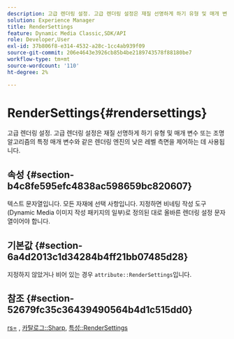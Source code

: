 ```yaml
---
description: 고급 렌더링 설정. 고급 렌더링 설정은 재질 선명하게 하기 유형 및 매개 변수 또는 조명 알고리즘의 특정 매개 변수와 같은 렌더링 엔진의 낮은 레벨 측면을 제어하는 데 사용됩니다.
solution: Experience Manager
title: RenderSettings
feature: Dynamic Media Classic,SDK/API
role: Developer,User
exl-id: 37b806f8-e314-4532-a28c-1cc4ab939f09
source-git-commit: 206e4643e3926cb85b4be2189743578f88180be7
workflow-type: tm+mt
source-wordcount: '110'
ht-degree: 2%

---
```


# RenderSettings{#rendersettings}

고급 렌더링 설정. 고급 렌더링 설정은 재질 선명하게 하기 유형 및 매개 변수 또는 조명 알고리즘의 특정 매개 변수와 같은 렌더링 엔진의 낮은 레벨 측면을 제어하는 데 사용됩니다.

## 속성 {#section-b4c8fe595efc4838ac598659bc820607}

텍스트 문자열입니다. 모든 자재에 선택 사항입니다. 지정하면 비네팅 작성 도구(Dynamic Media 이미지 작성 패키지의 일부)로 정의된 대로 올바른 렌더링 설정 문자열이어야 합니다.

## 기본값 {#section-6a4d2013c1d34284b4ff21bb07485d28}

지정하지 않았거나 비어 있는 경우 `attribute::RenderSettings`입니다.

## 참조 {#section-52679fc35c36439490564b4d1c515dd0}

[rs=](../../../../../ir-api/http-protocol/image-rendering-api-ref/c-ir-http-protocol-ref/c-ir-http-protocol-command-reference/r-ir-rs.md#reference-d20cefaaa6cd4f449d1591c87959b4cf) , [카탈로그::Sharp](../../../../../ir-api/material-cat/image-rendering-api-ref/c-ir-material-catalog/c-ir-material-data-reference/r-ir-sharp-dataref.md#reference-f79a14bd52474dfd8495115d398a30d0), [특성::RenderSettings](../../../../../ir-api/material-cat/image-rendering-api-ref/c-ir-material-catalog/c-ir-attributes-reference/r-ir-rendersettings.md#reference-f3ae5e18095d40b2a8edef957dd82fbd)
